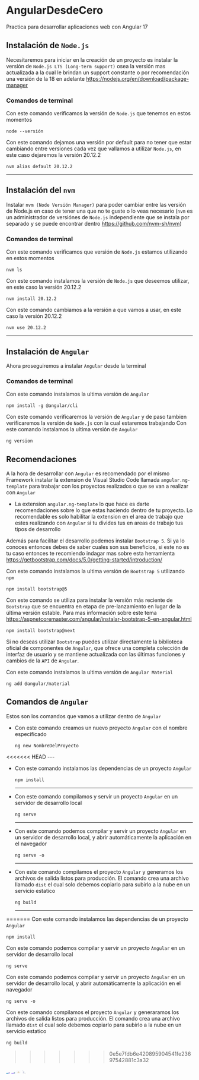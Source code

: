 # AngularDesdeCero
Practica para desarrollar aplicaciones web con Angular 17


## Instalación de ```Node.js```
Necesitaremos para iniciar en la creación de un proyecto es instalar la versión de ```Node.js LTS (Long-term support)``` osea la versión mas actualizada a la cual le brindan un support constante o por recomendación una versión de la 18 en adelante https://nodejs.org/en/download/package-manager

### Comandos de terminal

Con este comando verificamos la versión de ```Node.js``` que tenemos en estos momentos
```
node --versión
```

Con este comando dejamos una versión por default para no tener que estar cambiando entre versiones cada vez que vallamos a utilizar ```Node.js```, en este caso dejaremos la versión 20.12.2 
```
nvm alias default 20.12.2
```

---

## Instalación del ```nvm```
Instalar ```nvm (Node Versión Manager)``` para poder cambiar entre las versión de Node.js en caso de tener una que no te guste o lo veas necesario (```nvm``` es un administrador de versiónes de ```Node.js``` independiente que se instala por separado y se puede encontrar dentro https://github.com/nvm-sh/nvm)

### Comandos de terminal

Con este comando verificamos que versión de ```Node.js``` estamos utilizando en estos momentos
```
nvm ls
```

Con este comando instalamos la versión de ```Node.js``` que deseemos utilizar, en este caso la versión 20.12.2
```
nvm install 20.12.2
```

Con este comando cambiamos a la versión a que vamos a usar, en este caso la versión 20.12.2
```
nvm use 20.12.2
```

---

## Instalación de ```Angular```
Ahora proseguiremos a instalar ```Angular``` desde la terminal

### Comandos de terminal

Con este comando instalamos la ultima versión de ```Angular```
```
npm install -g @angular/cli
```

Con este comando verificaremos la versión de ```Angular``` y de paso tambien verificaremos la versión de ```Node.js``` con la cual estaremos trabajando
Con este comando instalamos la ultima versión de ```Angular```
```
ng version
```

## Recomendaciones

A la hora de desarrollar con ```Angular``` es recomendado por el mismo Framework instalar la extension de Visual Studio Code llamada ```angular.ng-template``` para trabajar con los proyectos realizados o que se van a realizar con ```Angular```
 - La extension ```angular.ng-template``` lo que hace es darte recomendaciones sobre lo que estas haciendo dentro de tu proyecto. Lo recomendable es solo habilitar la extension en el area de trabajo que estes realizando con ```Angular``` si tu divides tus en areas de trabajo tus tipos de desarrollo


Además para facilitar el desarrollo podemos instalar ```Bootstrap 5```. Si ya lo conoces entonces debes de saber cuales son sus beneficios, si este no es tu caso entonces te recomiendo indagar mas sobre esta herramienta https://getbootstrap.com/docs/5.0/getting-started/introduction/

Con este comando instalamos la ultima versión de ```Bootstrap 5``` utilizando ```npm```
```
npm install bootstrap@5
```

Con este comando se utiliza para instalar la versión más reciente de ```Bootstrap``` que se encuentra en etapa de pre-lanzamiento en lugar de la última versión estable. Para mas información sobre este tema https://aspnetcoremaster.com/angular/instalar-bootstrap-5-en-angular.html
```
npm install bootstrap@next
```

Si no deseas utilizar ```Bootstrap``` puedes utilizar directamente la biblioteca oficial de componentes de ```Angular```, que ofrece una completa colección de interfaz de usuario y se mantiene actualizada con las últimas funciones y cambios de la ```API``` de ```Angular```.

Con este comando instalamos la ultima versión de ```Angular Material```
```
ng add @angular/material
```

## Comandos de ```Angular```
Estos son los comandos que vamos a utilizar dentro de ```Angular```

 - Con este comando creamos un nuevo proyecto ```Angular``` con el nombre especificado
    ```
    ng new NombreDelProyecto
    ```

<<<<<<< HEAD
    ---

 - Con este comando instalamos las dependencias de un proyecto ```Angular```
    ```
    npm install
    ```

    ---

 - Con este comando compilamos y servir un proyecto ```Angular``` en un servidor de desarrollo local
    ```
    ng serve
    ```

    ---

 - Con este comando podemos compilar y servir un proyecto ```Angular``` en un servidor de desarrollo local, y abrir automáticamente la aplicación en el navegador
    ```
    ng serve -o
    ```

    ---

 - Con este comando compilamos el proyecto ```Angular``` y generamos los archivos de salida listos para producción. El comando crea una archivo llamado ```dist``` el cual solo debemos copiarlo para subirlo a la nube en un servicio estatico
    ```
    ng build
    ```

    ---
=======
Con este comando instalamos las dependencias de un proyecto ```Angular```
```
npm install
```

Con este comando podemos compilar y servir un proyecto ```Angular``` en un servidor de desarrollo local
```
ng serve
```

Con este comando podemos compilar y servir un proyecto ```Angular``` en un servidor de desarrollo local, y abrir automáticamente la aplicación en el navegador
```
ng serve -o
```

Con este comando compilamos el proyecto ```Angular``` y generaramos los archivos de salida listos para producción. El comando crea una archivo llamado ```dist``` el cual solo debemos copiarlo para subirlo a la nube en un servicio estatico
```
ng build
```
>>>>>>> 0e5e7fdb6e420895904541fe23697542881c3a32

<img src="lala.png" width="10px">
<img src="chat_en_linea__1_-removebg-preview.png" width="10px">
<img src="prometeo.jpg" width="10px">
<img src="publicar.jpg" width="10px">

